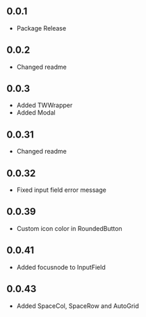 ## 0.0.1

* Package Release

## 0.0.2

* Changed readme

## 0.0.3

* Added TWWrapper
* Added Modal

## 0.0.31

* Changed readme

## 0.0.32

* Fixed input field error message

## 0.0.39

* Custom icon color in RoundedButton

## 0.0.41

* Added focusnode to InputField

## 0.0.43

* Added SpaceCol, SpaceRow and AutoGrid